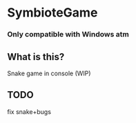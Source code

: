 # SymbioteGame

### Only compatible with Windows atm 

## What is this?

Snake game in console (WIP)

## TODO

fix snake+bugs
